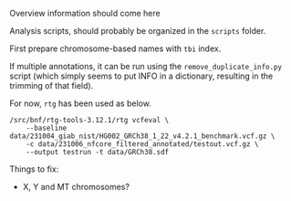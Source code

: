 Overview information should come here

Analysis scripts, should probably be organized in the `scripts` folder.

First prepare chromosome-based names with `tbi` index.

If multiple annotations, it can be run using the `remove_duplicate_info.py` script (which simply seems to put INFO in a dictionary, resulting in the trimming of that field).

For now, `rtg` has been used as below.

```
/src/bnf/rtg-tools-3.12.1/rtg vcfeval \
    --baseline data/231004_giab_nist/HG002_GRCh38_1_22_v4.2.1_benchmark.vcf.gz \
    -c data/231006_nfcore_filtered_annotated/testout.vcf.gz \
    --output testrun -t data/GRCh38.sdf
```

Things to fix:

* X, Y and MT chromosomes?
